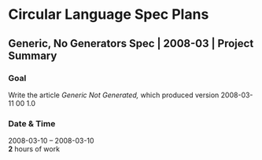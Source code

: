 ﻿Circular Language Spec Plans
============================

Generic, No Generators Spec | 2008-03 | Project Summary
-------------------------------------------------------

### Goal

Write the article *Generic Not Generated,* 
which produced version  2008-03-11 00  1.0

### Date & Time

2008-03-10 – 2008-03-10  
__2__ hours of work